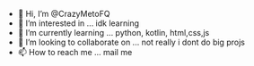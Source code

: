 - 👋 Hi, I’m @CrazyMetoFQ
- 👀 I’m interested in ... idk learning
- 🌱 I’m currently learning ... python, kotlin, html,css,js
- 💞️ I’m looking to collaborate on ... not really i dont do big projs
- 📫 How to reach me ... mail me

<!---
CrazyMetoFQ/CrazyMetoFQ is a ✨ special ✨ repository because its `README.md` (this file) appears on your GitHub profile.
You can click the Preview link to take a look at your changes.
--->
